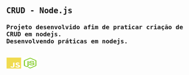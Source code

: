 <head>
 <link href="https://fonts.googleapis.com/css2?family=Fira+Code&display=swap" rel="stylesheet">
</head>

<h2 style="font-family: 'Fira Code', monospace;">
 CRUD - Node.js
</h2>

<h3 style="font-family: 'Fira Code', monospace;">
  Projeto desenvolvido afim de praticar criação de CRUD em nodejs.<br>
  Desenvolvendo práticas em nodejs.
</h3>

<div style="display: inline_block"><br>
  <img align="center" alt="JavScript" height="30" width="40" src="https://raw.githubusercontent.com/devicons/devicon/master/icons/javascript/javascript-plain.svg">
  <img align="center" alt="NODEJS" height="30" width="40" src="https://raw.githubusercontent.com/devicons/devicon/master/icons/nodejs/nodejs-original.svg">
</div>
